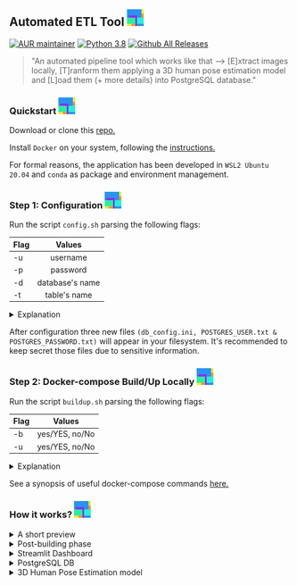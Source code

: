 ## Automated ETL Tool <img src="info/logo.png">

[![AUR maintainer](https://img.shields.io/badge/Houba-Hej%2C%20Folks!-brightgreen)]()
[![Python 3.8](https://img.shields.io/badge/python-3.8-blue.svg)](https://www.python.org/downloads/release/python-380/)
[![Github All Releases](https://img.shields.io/github/downloads/pan-efs/AutomatedETL_3DHPE/total.svg)]() 

> "An automated pipeline tool which works like that --> [E]xtract images locally, [T]ranform them applying a 3D human pose estimation model and [L]oad them (+ more details) into PostgreSQL database."

### Quickstart <img src="info/logo.png">
Download or clone this [repo.](https://github.com/pan-efs/AutomatedETL_3DHPE)

Install `Docker` on your system, following the [instructions.](https://docs.docker.com/get-docker/)

For formal reasons, the application has been developed in `WSL2 Ubuntu 20.04` and `conda` as package and environment management.

### Step 1: Configuration <img src="info/logo.png">
Run the script `config.sh` parsing the following flags:

| Flag         | Values           |
| :---         |     :---:        |
| -u           | username         |
| -p           | password         |
| -d           | database's name  |
| -t           | table's name     |

<details>
  <summary>Explanation</summary>

  ```diff
  - -u, Define the username for the PostgreSQL DBMS.
  - -p, Define the password for the PostgreSQL DBMS.
  - -d, Give a name for the database that would you like to store the data.
  - -t, Give a name for the table into the database which has been created using the above flag. 
  ```

For example, `root$ bash config.sh -u myusername -p mypassword -d mydatabase -t mytable`, where `root` is the path to the repo in your local filesystem.
</details>

After configuration three new files `(db_config.ini, POSTGRES_USER.txt & POSTGRES_PASSWORD.txt)` will appear in your filesystem. It's recommended to keep secret those files due to sensitive information. 

### Step 2: Docker-compose Build/Up Locally <img src="info/logo.png"/>
Run the script `buildup.sh` parsing the following flags:

| Flag         | Values           |
| :---         |     :---:        |
| -b           | yes/YES, no/No   |
| -u           | yes/YES, no/No   |

<details>
  <summary>Explanation</summary>

  ```diff
  + -b, yes/YES, if you want to build the images, otherwise no/NO.
  + -u, yes/YES, if you want to start running the docker containers in the background after building, otherwise no/NO.
  ```

  For instance, the command `root$ bash buildup.sh -b yes -u yes` will build the docker images and then will start running the containers in the background and leaves them running.
</details>

See a synopsis of useful docker-compose commands [here.](https://github.com/pan-efs/AutomatedETL_3DHPE/tree/master/info)

### How it works? <img src="info/logo.png">
<details>
  <summary>A short preview</summary>

  <img src="info/dashboard.png" alt="dashboard" height="512" width="512">
  <img src="info/rendered.png" alt="rendered image" height="512" width="512">
  <img src="info/postgres.png" alt="interaction with database" height="512" width="512">
</details>
<details>
  <summary>Post-building phase</summary>

  1. Start running the docker using `docker-compose up` || `docker-compose up -d`.
  2. `app` service will download and initiliaze the model. This step needs 2-3 minutes.
  3. Then, it will process all images, if exist. Otherwise, it will exit.
  4. When you upload new images, you have to run the service again using the command on step 1.
  5. Running in the background is more convenient.   
</details>

<details>
  <summary>Streamlit Dashboard</summary>
  
  1. Be sure that docker is running!
  2. Open a web browser (i.e. Google Chrome)
     * search for `http://localhost:8501/`
  3. See `FAQ` section in order to find out how the dashboard works.  
</details>

<details>
  <summary>PostgreSQL DB</summary>
  
  1. Be sure that docker is running!
  2. If you need to interact with your database write the below command:
     * `docker-compose exec db bash`
     * psql -h `db` -U `myusername` -d `mydatabase`
  3. The table contains four columns (name CHAR(50), original_img BYTEA, rendered_img BYTEA, keypoints JSONB).
</details>

<details>
  <summary>3D Human Pose Estimation model</summary>
  
  1. More info about the model you can read [here.](https://pytorch.org/vision/master/_modules/torchvision/models/detection/keypoint_rcnn.html)
  2. The `keypointrcnn_resnet50_fpn` is particularly trained to identify key-points in `a person`.
  3. The model infers better if there are no occlusions.   
</details>